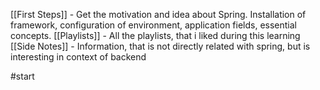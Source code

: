 
[[First Steps]] - Get the motivation and idea about Spring. Installation of framework, configuration of environment, application fields, essential concepts.
[[Playlists]] - All the playlists, that i liked during this learning
[[Side Notes]] - Information, that is not directly related with spring, but is interesting in context of backend

#start


